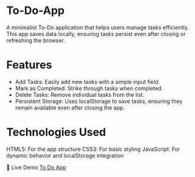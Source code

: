# To-Do-App
A minimalist To-Do application that helps users manage tasks efficiently. This app saves data locally, ensuring tasks persist even after closing or refreshing the browser.

# Features
- Add Tasks: Easily add new tasks with a simple input field.
- Mark as Completed: Strike through tasks when completed.
- Delete Tasks: Remove individual tasks from the list.
- Persistent Storage: Uses localStorage to save tasks, ensuring they remain available even after closing the app.

# Technologies Used
HTML5: For the app structure
CSS3: For basic styling
JavaScript: For dynamic behavior and localStorage integration

🚀 Live Demo
[To Do App](https://Prap21.github.io/To-Do-App/)

